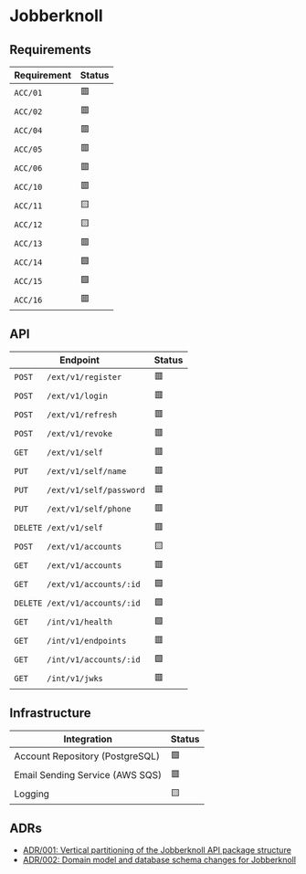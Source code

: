 # Jobberknoll

## Requirements

| **Requirement** | **Status** |
| --------------- | ---------- |
| `ACC/01`        | 🟥         |
| `ACC/02`        | 🟥         |
| `ACC/04`        | 🟥         |
| `ACC/05`        | 🟥         |
| `ACC/06`        | 🟥         |
| `ACC/10`        | 🟥         |
| `ACC/11`        | 🟨         |
| `ACC/12`        | 🟨         |
| `ACC/13`        | 🟥         |
| `ACC/14`        | 🟩         |
| `ACC/15`        | 🟩         |
| `ACC/16`        | 🟥         |

## API

| **Endpoint**                   | **Status** |
| ------------------------------ | ---------- |
| `POST   /ext/v1/register`      | 🟥         |
| `POST   /ext/v1/login`         | 🟥         |
| `POST   /ext/v1/refresh`       | 🟥         |
| `POST   /ext/v1/revoke`        | 🟥         |
| `GET    /ext/v1/self`          | 🟥         |
| `PUT    /ext/v1/self/name`     | 🟥         |
| `PUT    /ext/v1/self/password` | 🟥         |
| `PUT    /ext/v1/self/phone`    | 🟥         |
| `DELETE /ext/v1/self`          | 🟥         |
| `POST   /ext/v1/accounts`      | 🟨         |
| `GET    /ext/v1/accounts`      | 🟥         |
| `GET    /ext/v1/accounts/:id`  | 🟩         |
| `DELETE /ext/v1/accounts/:id`  | 🟩         |
| `GET    /int/v1/health`        | 🟩         |
| `GET    /int/v1/endpoints`     | 🟥         |
| `GET    /int/v1/accounts/:id`  | 🟩         |
| `GET    /int/v1/jwks`          | 🟥         |

## Infrastructure

| **Integration**                 | **Status** |
| ------------------------------- | ---------- |
| Account Repository (PostgreSQL) | 🟩         |
| Email Sending Service (AWS SQS) | 🟥         |
| Logging                         | 🟨         |

## ADRs

- [ADR/001: Vertical partitioning of the Jobberknoll API package structure](../../documentation/adrs/001-jobberknoll-api-structure.md)
- [ADR/002: Domain model and database schema changes for Jobberknoll](../../documentation/adrs/002-jobberknoll-domain-model.md)
